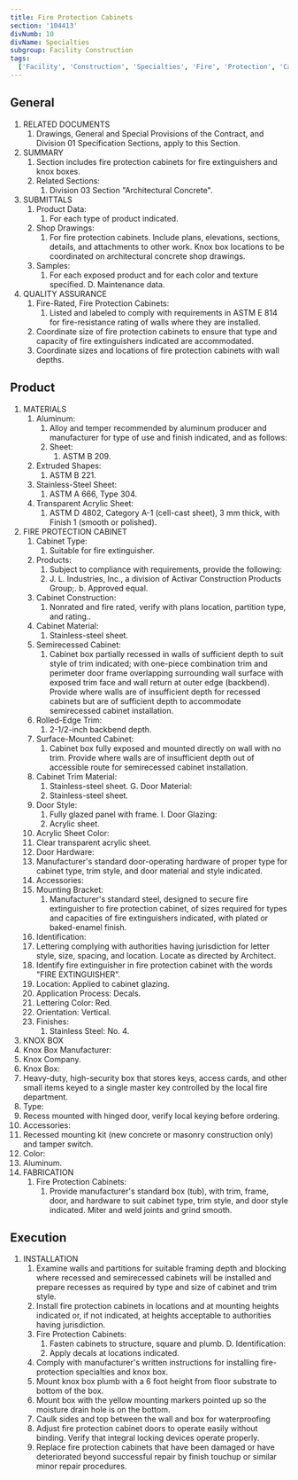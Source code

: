 ```yaml
---
title: Fire Protection Cabinets
section: '104413'
divNumb: 10
divName: Specialties
subgroup: Facility Construction
tags:
  ['Facility', 'Construction', 'Specialties', 'Fire', 'Protection', 'Cabinets']
---
```


## General

1. RELATED DOCUMENTS
   1. Drawings, General and Special Provisions of the Contract, and Division 01 Specification Sections, apply to this Section.
2. SUMMARY
   1. Section includes fire protection cabinets for fire extinguishers and knox boxes.
   1. Related Sections:
      1. Division 03 Section "Architectural Concrete".
3. SUBMITTALS
   1. Product Data:
      1. For each type of product indicated.
   1. Shop Drawings:
      1. For fire protection cabinets. Include plans, elevations, sections, details, and attachments to other work. Knox box locations to be coordinated on architectural concrete shop drawings.
   1. Samples:
      1. For each exposed product and for each color and texture specified. D. Maintenance data.
4. QUALITY ASSURANCE
   1. Fire-Rated, Fire Protection Cabinets:
      1. Listed and labeled to comply with requirements in ASTM E 814 for fire-resistance rating of walls where they are installed.
   1. Coordinate size of fire protection cabinets to ensure that type and capacity of fire extinguishers indicated are accommodated.
   1. Coordinate sizes and locations of fire protection cabinets with wall depths.

## Product

1. MATERIALS
   1. Aluminum:
      1. Alloy and temper recommended by aluminum producer and manufacturer for type of use and finish indicated, and as follows:
      1. Sheet:
         1. ASTM B 209.
   2. Extruded Shapes:
      1. ASTM B 221.
   3. Stainless-Steel Sheet:
      1. ASTM A 666, Type 304.
   4. Transparent Acrylic Sheet:
      1. ASTM D 4802, Category A-1 (cell-cast sheet), 3 mm thick, with Finish 1 (smooth or polished).
2. FIRE PROTECTION CABINET
   1. Cabinet Type:
      1. Suitable for fire extinguisher.
   2. Products:
      1. Subject to compliance with requirements, provide the following:
      2. J. L. Industries, Inc., a division of Activar Construction Products Group;. b. Approved equal.
   3. Cabinet Construction:
      1. Nonrated and fire rated, verify with plans location, partition type, and rating..
   4. Cabinet Material:
      1. Stainless-steel sheet.
   5. Semirecessed Cabinet:
      1. Cabinet box partially recessed in walls of sufficient depth to suit style of trim indicated; with one-piece combination trim and perimeter door frame overlapping surrounding wall surface with exposed trim face and wall return at outer edge (backbend). Provide where walls are of insufficient depth for recessed cabinets but are of sufficient depth to accommodate semirecessed cabinet installation.
   6. Rolled-Edge Trim:
      1. 2-1/2-inch backbend depth.
   7. Surface-Mounted Cabinet:
      1. Cabinet box fully exposed and mounted directly on wall with no trim. Provide where walls are of insufficient depth out of accessible route for semirecessed cabinet installation.
   8. Cabinet Trim Material:
      1. Stainless-steel sheet. G. Door Material:
      2. Stainless-steel sheet.
   9. Door Style:
      1. Fully glazed panel with frame. I. Door Glazing:
      2. Acrylic sheet.
   10. Acrylic Sheet Color:
   11. Clear transparent acrylic sheet.
   12. Door Hardware:
   13. Manufacturer's standard door-operating hardware of proper type for cabinet type, trim style, and door material and style indicated.
   14. Accessories:
   15. Mounting Bracket:
       1. Manufacturer's standard steel, designed to secure fire extinguisher to fire protection cabinet, of sizes required for types and capacities of fire extinguishers indicated, with plated or baked-enamel finish.
   16. Identification:
   17. Lettering complying with authorities having jurisdiction for letter style, size, spacing, and location. Locate as directed by Architect.
   18. Identify fire extinguisher in fire protection cabinet with the words "FIRE EXTINGUISHER".
   19. Location: Applied to cabinet glazing.
   20. Application Process: Decals.
   21. Lettering Color: Red.
   22. Orientation: Vertical.
   23. Finishes:
       1. Stainless Steel: No. 4.
3. KNOX BOX
4. Knox Box Manufacturer:
5. Knox Company.
6. Knox Box:
7. Heavy-duty, high-security box that stores keys, access cards, and other small items keyed to a single master key controlled by the local fire department.
8. Type:
9. Recess mounted with hinged door, verify local keying before ordering.
10. Accessories:
11. Recessed mounting kit (new concrete or masonry construction only) and tamper switch.
12. Color:
13. Aluminum.
14. FABRICATION
    1. Fire Protection Cabinets:
       1. Provide manufacturer's standard box (tub), with trim, frame, door, and hardware to suit cabinet type, trim style, and door style indicated. Miter and weld joints and grind smooth.

## Execution

1. INSTALLATION
   1. Examine walls and partitions for suitable framing depth and blocking where recessed and semirecessed cabinets will be installed and prepare recesses as required by type and size of cabinet and trim style.
   1. Install fire protection cabinets in locations and at mounting heights indicated or, if not indicated, at heights acceptable to authorities having jurisdiction.
   1. Fire Protection Cabinets:
      1. Fasten cabinets to structure, square and plumb. D. Identification:
      1. Apply decals at locations indicated.
   1. Comply with manufacturer's written instructions for installing fire-protection specialties and knox box.
   1. Mount knox box plumb with a 6 foot height from floor substrate to bottom of the box.
   1. Mount box with the yellow mounting markers pointed up so the moisture drain hole is on the bottom.
   1. Caulk sides and top between the wall and box for waterproofing
   1. Adjust fire protection cabinet doors to operate easily without binding. Verify that integral locking devices operate properly.
   1. Replace fire protection cabinets that have been damaged or have deteriorated beyond successful repair by finish touchup or similar minor repair procedures.
